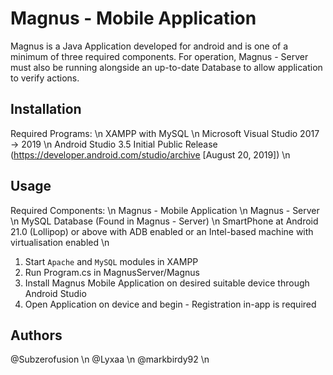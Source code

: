 # Magnus - Mobile Application

Magnus is a Java Application developed for android and is one of a minimum of three required components. For operation, Magnus - Server must also be running alongside an up-to-date Database to allow application to verify actions.

## Installation

Required Programs: \n
XAMPP with MySQL \n
Microsoft Visual Studio 2017 -> 2019 \n
Android Studio 3.5 Initial Public Release (https://developer.android.com/studio/archive \[August 20, 2019]) \n

## Usage

Required Components: \n
Magnus - Mobile Application \n
Magnus - Server \n
MySQL Database (Found in Magnus - Server) \n
SmartPhone at Android 21.0 (Lollipop) or above with ADB enabled or an Intel-based machine with virtualisation enabled \n

1. Start `Apache` and `MySQL` modules in XAMPP
2. Run Program.cs in MagnusServer/Magnus
3. Install Magnus Mobile Application on desired suitable device through Android Studio
4. Open Application on device and begin - Registration in-app is required

## Authors

@Subzerofusion \n
@Lyxaa \n
@markbirdy92 \n